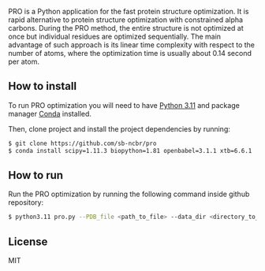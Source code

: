 PRO is a Python application for the fast protein structure optimization. It is rapid alternative to protein structure optimization with constrained alpha carbons. During the PRO method, the entire structure is not optimized at once but individual residues are optimized sequentially. The main advantage of such approach is its linear time complexity with respect to the number of atoms, where the optimization time is usually about 0.14 second per atom. 

## How to install

To run PRO optimization you will need to have [Python 3.11](https://www.python.org/downloads/) and package manager  [Conda](https://docs.conda.io/projects/conda/en/latest/user-guide/install/linux.html) installed.

Then, clone project and install the project dependencies by running:

```bash
$ git clone https://github.com/sb-ncbr/pro
$ conda install scipy=1.11.3 biopython=1.81 openbabel=3.1.1 xtb=6.6.1
```

## How to run
Run the PRO optimization by running the following command inside github repository:

```bash
$ python3.11 pro.py --PDB_file <path_to_file> --data_dir <directory_to_store_data>
```

## License
MIT
